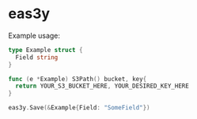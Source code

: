 # eas3y

Example usage:

```go
type Example struct {
  Field string
}

func (e *Example) S3Path() bucket, key{
  return YOUR_S3_BUCKET_HERE, YOUR_DESIRED_KEY_HERE
}

eas3y.Save(&Example{Field: "SomeField"})

```